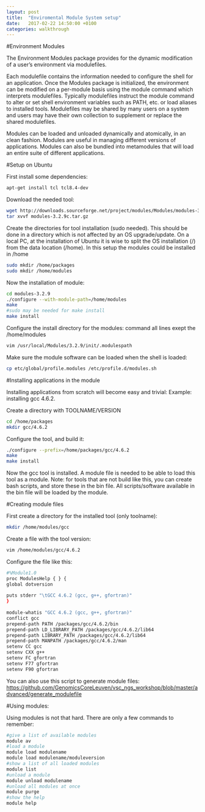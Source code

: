 ```yaml
---
layout: post
title:  "Enviromental Module System setup"
date:   2017-02-22 14:50:00 +0100
categories: walkthrough
---
```


#Environment Modules

The Environment Modules package provides for the dynamic modification of a user’s environment via modulefiles.

Each modulefile contains the information needed to configure the shell for an application. Once the Modules package is initialized, the environment can be modified on a per-module basis using the module command which interprets modulefiles. Typically modulefiles instruct the module command to alter or set shell environment variables such as PATH, etc. or load aliases to installed tools. Modulefiles may be shared by many users on a system and users may have their own collection to supplement or replace the shared modulefiles.

Modules can be loaded and unloaded dynamically and atomically, in an clean fashion. Modules are useful in managing different versions of applications. Modules can also be bundled into metamodules that will load an entire suite of different applications.

#Setup on Ubuntu

First install some dependencies:
```bash
apt-get install tcl tcl8.4-dev
```

Download the needed tool:
```bash
wget http://downloads.sourceforge.net/project/modules/Modules/modules-3.2.9/modules-3.2.9c.tar.gz
tar xvvf modules-3.2.9c.tar.gz
```

Create the directories for tool installation (sudo needed). This should be done in a directory which is not affected by an OS upgrade/update. 
On a local PC, at the installation of Ubuntu it is wise to split the OS installation (/) from the data location (/home). In this setup the modules could be installed in /home
```bash
sudo mkdir /home/packages
sudo mkdir /home/modules
```
Now the installation of module:
```bash
cd modules-3.2.9
./configure --with-module-path=/home/modules
make
#sudo may be needed for make install
make install
```

Configure the install directory for the modules: command all lines exept the /home/modules
```bash
vim /usr/local/Modules/3.2.9/init/.modulespath
```

Make sure the module software can be loaded when the shell is loaded:
```bash
cp etc/global/profile.modules /etc/profile.d/modules.sh
```

#Installing applications in the module

Installing applications from scratch will become easy and trivial:
Example: installing gcc 4.6.2.

Create a directory with TOOLNAME/VERSION
```bash
cd /home/packages
mkdir gcc/4.6.2
```

Configure the tool, and build it:
```bash
./configure --prefix=/home/packages/gcc/4.6.2
make
make install
```
Now the gcc tool is installed. A module file is needed to be able to load this tool as a module.
Note: for tools that are not build like this, you can create bash scripts, and store these in the bin file. All scripts/software available in the bin file will be loaded by the module.

#Creating module files

First create a directory for the installed tool (only toolname):
```bash
mkdir /home/modules/gcc
```

Create a file with the tool version:
```bash
vim /home/modules/gcc/4.6.2
```

Configure the file like this:
```bash
#%Module1.0
proc ModulesHelp { } {
global dotversion
 
puts stderr "\tGCC 4.6.2 (gcc, g++, gfortran)"
}
 
module-whatis "GCC 4.6.2 (gcc, g++, gfortran)"
conflict gcc
prepend-path PATH /packages/gcc/4.6.2/bin
prepend-path LD_LIBRARY_PATH /packages/gcc/4.6.2/lib64
prepend-path LIBRARY_PATH /packages/gcc/4.6.2/lib64
prepend-path MANPATH /packages/gcc/4.6.2/man
setenv CC gcc
setenv CXX g++
setenv FC gfortran
setenv F77 gfortran
setenv F90 gfortran
```
You can also use this script to generate module files: https://github.com/GenomicsCoreLeuven/vsc_ngs_workshop/blob/master/advanced/generate_modulefile

#Using modules:

Using modules is not that hard. There are only a few commands to remember:

```bash
#give a list of available modules
module av
#load a module
module load modulename
module load modulename/moduleversion
#show a list of all loaded modules
module list
#unload a module
module unload modulename
#unload all modules at once
module purge
#show the help
module help
```


